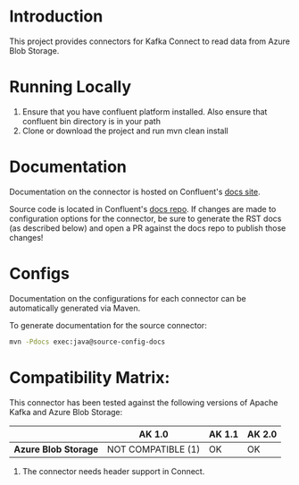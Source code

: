 # Introduction

This project provides connectors for Kafka Connect to read data from Azure Blob Storage.

# Running Locally

1. Ensure that you have confluent platform installed. Also ensure that confluent bin directory is in your path
2. Clone or download the project and run mvn clean install

# Documentation

Documentation on the connector is hosted on Confluent's
[docs site](https://docs.confluent.io/current/connect/kafka-connect-azure-blob-storage-source/).

Source code is located in Confluent's
[docs repo](https://github.com/confluentinc/docs/tree/master/connect/kafka-connect-azure-blob-storage-source). If changes
are made to configuration options for the connector, be sure to generate the RST docs (as described
below) and open a PR against the docs repo to publish those changes!

# Configs

Documentation on the configurations for each connector can be automatically generated via Maven.

To generate documentation for the source connector:
```bash
mvn -Pdocs exec:java@source-config-docs
```

# Compatibility Matrix:

This connector has been tested against the following versions of Apache Kafka
and Azure Blob Storage:

|                          | AK 1.0             | AK 1.1        | AK 2.0        |
| ------------------------ | ------------------ | ------------- | ------------- |
| **Azure Blob Storage** | NOT COMPATIBLE (1) | OK            | OK            |

1. The connector needs header support in Connect.
